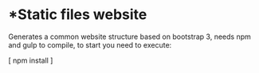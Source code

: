 *Static files website
======

Generates a common website structure based on bootstrap 3, needs npm and gulp
to compile, to start you need to execute:

[
npm install
]
